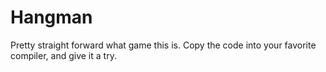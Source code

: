 # Hangman

Pretty straight forward what game this is. Copy the code into your favorite compiler, and give it a try.